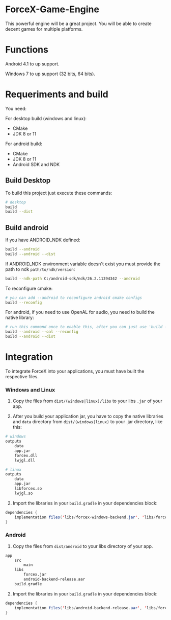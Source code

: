 # ForceX-Game-Engine
This powerful engine will be a great project. You will be able to create decent games for multiple platforms. 

# Functions

Android 4.1 to up support.

Windows 7 to up support (32 bits, 64 bits).

# Requeriments and build

You need:

For desktop build (windows and linux):

- CMake
- JDK 8 or 11

For android build:

- CMake
- JDK 8 or 11
- Android SDK and NDK

## Build Desktop

To build this project just execute these commands:

```bash
# desktop
build
build --dist
```

## Build android

If you have ANDROID_NDK defined:

```bash
build --android
build --android --dist
```

If ANDROID_NDK environment variable doesn't exist you must provide the path to ndk `path/to/ndk/version`:

```bash
build --ndk-path C:/android-sdk/ndk/26.2.11394342 --android
```

To reconfigure cmake:

```bash
# you can add --android to reconfigure android cmake configs
build --reconfig
```

For android, if you need to use OpenAL for audio, you need to build the native library:

```bash
# run this command once to enable this, after you can just use 'build --android'
build --android --oal --reconfig
build --android --dist
```

# Integration

To integrate ForceX into your applications, you must have built the respective files.

### Windows and Linux

1. Copy the files from `dist/(windows|linux)/libs` to your libs `.jar` of your app.

2. After you build your application jar, you have to copy the native libraries and `data` directory from `dist/(windows|linux)` to your .jar directory, like this:

```bash
# windows
outputs
    data
    app.jar
    forcex.dll
    lwjgl.dll

# linux
outputs
    data
    app.jar
    libforcex.so
    lwjgl.so
```

2. Import the libraries in your `build.gradle` in your dependencies block:

```java
dependencies {
    implementation files('libs/forcex-windows-backend.jar', 'libs/forcex.jar', 'libs/jinput.jar', 'libs/lwjgl_util_applet.jar', 'libs/lwjgl_util.jar', , 'libs/lwjgl.jar', 'libs/lzma.jar')
}
```

### Android

1. Copy the files from `dist/android` to your libs directory of your app.

```bash
app
    src
        main
    libs
        forcex.jar
        android-backend-release.aar
    build.gradle
```

2. Import the libraries in your `build.gradle` in your dependencies block:

```java
dependencies {
    implementation files('libs/android-backend-release.aar', 'libs/forcex.jar')
}
```